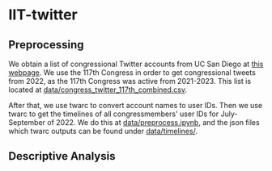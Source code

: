 # IIT-twitter

## Preprocessing
We obtain a list of congressional Twitter accounts from UC San Diego at [this webpage](https://ucsd.libguides.com/congress_twitter). We use the 117th Congress in order to get congressional tweets from 2022, as the 117th Congress was active from 2021-2023. This list is located at [data/congress_twitter_117th_combined.csv](https://github.com/4Freye/IIT-twitter/blob/main/data/congress_twitter_117th_combined.csv).

After that, we use twarc to convert account names to user IDs. Then we use twarc to get the timelines of all congressmembers' user IDs for July-September of 2022. We do this at [data/preprocess.ipynb](https://github.com/4Freye/IIT-twitter/blob/main/data/preprocess.ipynb), and the json files which twarc outputs can be found under [data/timelines/](https://github.com/4Freye/IIT-twitter/tree/main/data/timelines).

## Descriptive Analysis

